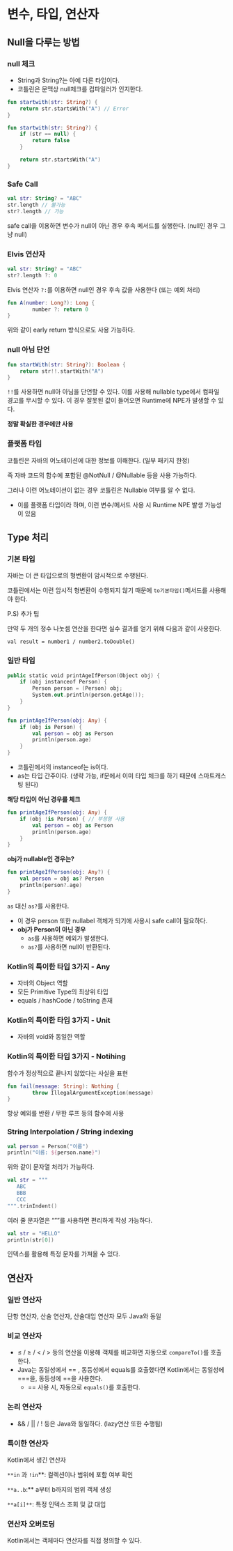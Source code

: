 # 변수, 타입, 연산자

## Null을 다루는 방법

### null 체크

- String과 String?는 아예 다른 타입이다.
- 코틀린은 문맥상 null체크를 컴파일러가 인지한다.

```kotlin
fun startwith(str: String?) {
    return str.startsWith("A") // Error
}

fun startwith(str: String?) {
    if (str == null) {
        return false
    }

    return str.startsWith("A")
}
```

### Safe Call

```kotlin
val str: String? = "ABC"
str.length // 불가능
str?.length // 가능
```

safe call을 이용하면 변수가 null이 아닌 경우 후속 메서드를 실행한다. (null인 경우 그냥 null)

### Elvis 연산자

```kotlin
val str: String? = "ABC"
str?.length ?: 0
```

Elvis 연산자 `?:`를 이용하면 null인 경우 후속 값을 사용한다 (또는 예외 처리)

```kotlin
fun A(number: Long?): Long {
		number ?: return 0
}
```

위와 같이 early return 방식으로도 사용 가능하다.

### null 아님 단언

```kotlin
fun startWith(str: String?): Boolean {
    return str!!.startWith("A")
}
```

`!!`를 사용하면 null아 아님을 단언할 수 있다. 이를 사용해 nullable type에서 컴파일 경고를 무시할 수 있다. 이 경우 잘못된 값이 들어오면 Runtime에 NPE가 발생할 수 있다.

**정말 확실한 경우에만 사용**

### 플랫폼 타입

코틀린은 자바의 어노테이션에 대한 정보를 이해한다. (일부 패키지 한정)

즉 자바 코드의 함수에 포함된 @NotNull / @Nullable 등을 사용 가능하다.

그러나 이런 어노테이션이 없는 경우 코틀린은 Nullable 여부를 알 수 없다.

- 이를 플랫폼 타입이라 하며, 이런 변수/메서드 사용 시 Runtime NPE 발생 가능성이 있음

## Type 처리

### 기본 타입

자바는 더 큰 타입으로의 형변환이 암시적으로 수행된다.

코틀린에서는 이런 암시적 형변환이 수행되지 않기 때문에 `to기본타입()`메서드를 사용해야 한다.

P.S) 추가 팁

만약 두 개의 정수 나눗셈 연산을 한다면 실수 결과를 얻기 위해 다음과 같이 사용한다.

`val result = number1 / number2.toDouble()`

### 일반 타입

```kotlin
public static void printAgeIfPerson(Object obj) {
    if (obj instanceof Person) {
        Person person = (Person) obj;
        System.out.println(person.getAge());    
    }
}
```

```kotlin
fun printAgeIfPerson(obj: Any) {
    if (obj is Person) {
        val person = obj as Person
        println(person.age)
    }
}
```

- 코틀린에서의 instanceof는 is이다.
- as는 타입 간주이다. (생략 가능, if문에서 이미 타입 체크를 하기 때문에 스마트캐스팅 된다)

**해당 타입이 아닌 경우를 체크**

```kotlin
fun printAgeIfPerson(obj: Any) {
    if (obj !is Person) { // 부정형 사용
        val person = obj as Person
        println(person.age)
    }
}
```

**obj가 nullable인 경우는?**

```kotlin
fun printAgeIfPerson(obj: Any?) {
    val person = obj as? Person
    println(person?.age)
}
```

`as` 대신 `as?`를 사용한다.

- 이 경우 person 또한 nullabel 객체가 되기에 사용시 safe call이 필요하다.
- **obj가 Person이 아닌 경우**
    - `as`를 사용하면 예외가 발생한다.
    - `as?`를 사용하면 null이 반환된다.

### Kotlin의 특이한 타입 3가지 - Any

- 자바의 Object 역할
- 모든 Primitive Type의 최상위 타입
- equals / hashCode / toString 존재

### Kotlin의 특이한 타입 3가지 - Unit

- 자바의 void와 동일한 역할

### Kotlin의 특이한 타입 3가지 - Notihing

함수가 정상적으로 끝나지 않았다는 사실을 표현

```kotlin
fun fail(message: String): Nothing {
		throw IllegalArgumentException(message)
}
```

항상 예외를 반환 / 무한 루프 등의 함수에 사용

### String Interpolation / String indexing

```kotlin
val person = Person("이름")
println("이름: ${person.name}")
```

위와 같이 문자열 처리가 가능하다.

```kotlin
val str = """
   ABC
   BBB
   CCC
""".trinIndent()
```

여러 줄 문자열은 “””를 사용하면 편리하게 작성 가능하다.

```kotlin
val str = "HELLO"
println(str[0])
```

인덱스를 활용해 특정 문자를 가져올 수 있다.

## 연산자

### 일반 연산자

단항 연산자, 산술 연산자, 산술대입 연산자 모두 Java와 동일

### 비교 연산자

- ≤ / ≥ / < / > 등의 연산을 이용해 객체를 비교하면 자동으로 `compareTo()`를 호출한다.
- Java는 동일성에서 == , 동등성에서 equals를 호출했다면 Kotlin에서는 동일성에 ===을, 동등성에 ==을 사용한다.
    - == 사용 시, 자동으로 `equals()`를 호출한다.

### 논리 연산자

- && / || / ! 등은 Java와 동일하다. (lazy연산 또한 수행됨)

### 특이한 연산자

Kotlin에서 생긴 연산자

`**in` 과 `!in`**: 컬렉션이나 범위에 포함 여부 확인

`**a..b`:** a부터 b까지의 범위 객체 생성

`**a[i]**`: 특정 인덱스 조회 및 값 대입

### 연산자 오버로딩

Kotlin에서는 객체마다 연산자를 직접 정의할 수 있다.